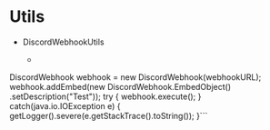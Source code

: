 # Utils
- DiscordWebhookUtils
  - ```public String webhookURL = "Webhook URL";
DiscordWebhook webhook = new DiscordWebhook(webhookURL);
		webhook.addEmbed(new DiscordWebhook.EmbedObject()
				.setDescription("Test"));
		try {
			webhook.execute();
		}
		catch(java.io.IOException e) {
			getLogger().severe(e.getStackTrace().toString());
		}```
